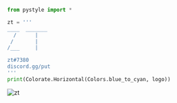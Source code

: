 ```py
from pystyle import *

zt = '''       
____  _______
  /      |                
 /       |
/___     |

zt#7380
discord.gg/put
'''
print(Colorate.Horizontal(Colors.blue_to_cyan, logo))
```
<p align="left"> <img src="https://komarev.com/ghpvc/?username=x8g&label=Profile%20views&color=ff69b4&style=flat-square" alt="zt" /> </p>



 
